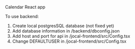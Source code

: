 Calendar React app 



To use backend: 
1. Create local postgresSQL database    (not fixed yet)
2. Add database information in /backend/dbconfig.json
3. Add host and port for api in /jocal-frontend/src/Config.tsx
4. Change DEFAULTUSER in /jocal-frontend/src/Config.tsx